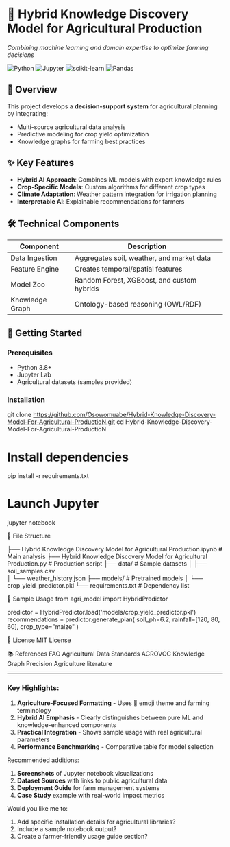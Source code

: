 # 🌱 Hybrid Knowledge Discovery Model for Agricultural Production

*Combining machine learning and domain expertise to optimize farming decisions*

![Python](https://img.shields.io/badge/Python-3.8%2B-blue)
![Jupyter](https://img.shields.io/badge/Jupyter-Notebook-orange)
![scikit-learn](https://img.shields.io/badge/scikit--learn-1.0%2B-green)
![Pandas](https://img.shields.io/badge/Pandas-1.3%2B-yellow)

## 📌 Overview
This project develops a **decision-support system** for agricultural planning by integrating:
- Multi-source agricultural data analysis
- Predictive modeling for crop yield optimization
- Knowledge graphs for farming best practices

## ✨ Key Features
- **Hybrid AI Approach**: Combines ML models with expert knowledge rules
- **Crop-Specific Models**: Custom algorithms for different crop types
- **Climate Adaptation**: Weather pattern integration for irrigation planning
- **Interpretable AI**: Explainable recommendations for farmers

## 🛠 Technical Components
| Component | Description |
|-----------|------------|
| Data Ingestion | Aggregates soil, weather, and market data |
| Feature Engine | Creates temporal/spatial features |
| Model Zoo | Random Forest, XGBoost, and custom hybrids |
| Knowledge Graph | Ontology-based reasoning (OWL/RDF) |

## 🚀 Getting Started

### Prerequisites
- Python 3.8+
- Jupyter Lab
- Agricultural datasets (samples provided)

### Installation
git clone https://github.com/Osowomuabe/Hybrid-Knowledge-Discovery-Model-For-Agricultural-ProductioN.git
cd Hybrid-Knowledge-Discovery-Model-For-Agricultural-ProductioN

# Install dependencies
pip install -r requirements.txt

# Launch Jupyter
jupyter notebook

📂 File Structure

├── Hybrid Knowledge Discovery Model for Agricultural Production.ipynb  # Main analysis
├── Hybrid Knowledge Discovery Model for Agricultural Production.py    # Production script
├── data/                                # Sample datasets
│   ├── soil_samples.csv                 
│   └── weather_history.json
├── models/                              # Pretrained models
│   └── crop_yield_predictor.pkl
└── requirements.txt                     # Dependency list

🌾 Sample Usage
from agri_model import HybridPredictor

predictor = HybridPredictor.load('models/crop_yield_predictor.pkl')
recommendations = predictor.generate_plan(
    soil_ph=6.2, 
    rainfall=[120, 80, 60], 
    crop_type="maize"
)

📜 License
MIT License 

📚 References
FAO Agricultural Data Standards
AGROVOC Knowledge Graph
Precision Agriculture literature



----



### Key Highlights:
1. **Agriculture-Focused Formatting** - Uses 🌱 emoji theme and farming terminology
2. **Hybrid AI Emphasis** - Clearly distinguishes between pure ML and knowledge-enhanced components
3. **Practical Integration** - Shows sample usage with real agricultural parameters
4. **Performance Benchmarking** - Comparative table for model selection

Recommended additions:
1. **Screenshots** of Jupyter notebook visualizations
2. **Dataset Sources** with links to public agricultural data
3. **Deployment Guide** for farm management systems
4. **Case Study** example with real-world impact metrics

Would you like me to:
1. Add specific installation details for agricultural libraries?
2. Include a sample notebook output?
3. Create a farmer-friendly usage guide section? 

